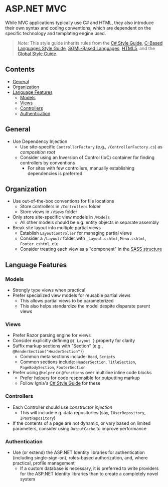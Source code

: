 # ASP.NET MVC

While MVC  applications typically use C# and HTML, they also introduce their own syntax and coding conventions, which are dependent on the specific technology and templating engine used.

> *Note:* This style guide inherits rules from the [C# Style Guide](../C-Based%20Languages/C%23/), [C-Based Languages Style Guide](../C-Based%20Languages/), [SGML-Based Languages](../SGML-Based%20Languages/), [HTML5](../SGML-Based%20Languages/HTML5.md), and the [Global Style Guide](../README.md).

## Contents
- [General](#general)
- [Organization](#organization)
- [Language Features](#language-features)
  - [Models](#models)
  - [Views](#views)
  - [Controllers](#controllers)
  - [Authentication](#authentication)

<!--
## Contents
- [Identifiers](#identifiers)
- [Spacing](#spacing)
- [Formatting](#formatting)
- [Acknowledgments](#acknowledgments)

## Spacing

## Formatting
-->

## General
- Use Dependency Injection
  - Use site-specific `ControllerFactory` (e.g., `/ControllerFactory.cs`) as _composition root_
  - Consider using an Inversion of Control (IoC) container for finding controllers by conventions
    - For sites with few controllers, manually establishing dependencies is preferred

## Organization
- Use out-of-the-box conventions for file locations
  - Store controllers in `/Controllers` folder
  - Store views in `/Views` folder
- Only store site-specific view models in `/Models`
  - All other models should be e.g. entity objects in separate assembly
- Break site layout into multiple partial views
  - Establish `LayoutController` for managing partial views
  - Consider a `/Layout/` folder with `_Layout.cshtml`, `Menu.cshtml`, `Footer.cshtml`, etc.
  - Consider treating each view as a "component" in the [SASS structure](https://github.com/Ignia/Sass-Structure)

## Language Features

### Models
- Strongly type views when practical
- Prefer specialized view models for reusable partial views
  - This allows partial views to be parameterized
  - This also helps standardize the model despite disparate parent views

### Views
- Prefer Razor parsing engine for views
- Consider explicitly defining `@{ Layout }` property for clarity
- Suffix markup sections with "Section" (e.g., `@RenderSection("HeaderSection")`)
  - Common meta sections include: `Head`, `Scripts`
  - Common sections include: `HeaderSection`, `TitleSection`, `PageBodySection`, `FooterSection`
- Prefer using `@helper` or `@functions` over multiline inline code blocks
  - Prefer helpers for code responsible for outputting markup
  - Follow Ignia's [C# Style Guide](../C-Based%20Languages/C%23/) for these

### Controllers
- Each Controller should use _constructor injection_
  - This will include e.g. data repositories (say, `IUserRepository`, `IPostRepository`)
- If the contents of a page are not dynamic, or vary based on limited parameters, consider using `OutputCache` to improve performance

### Authentication
- Use (or extend) the ASP.NET Identity libraries for authentication (including single-sign-on), roles-based authorization, and, where practical, profile management
  - If a custom database is necessary, it is preferred to write providers for the ASP.NET Identity libraries than to create a completely novel system

<!--
- `OutputCache` should always use the `CacheProfile` unless the parameters are truly page specific
- Pages that are rarely accessed should not use output caching as it increases memory requirements
- For pages that vary by state variables (e.g., cookies, session, user profile properties, etc) use `VaryByCustom`
-->
